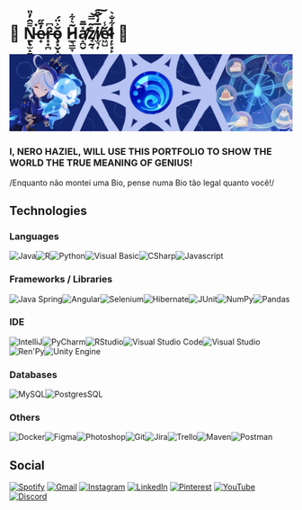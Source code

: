 # 🖤 Ṉ̵̢̫̝̱͌̑̓̎͘e̷̟̓̄̋r̵͓̟̪̂͆ǒ̴̧͓̬͓̮͐̈́  H̷̲͉͇̞͂͛͋a̸̛̝̪̬̽̅̄z̸̘̰̘͐͂̿͝͠i̸̫͉̦̅̒̀̂ě̷̛͖̺̾ļ̷̙͙̙͋̐͛ 🖤

<img src="FurinaGithub.png" />

### I, NERO HAZIEL, WILL USE THIS PORTFOLIO TO SHOW THE WORLD THE TRUE MEANING OF GENIUS!
/Enquanto não montei uma Bio, pense numa Bio tão legal quanto você!/

## Technologies
### Languages
<img src="https://cdn.jsdelivr.net/gh/devicons/devicon@latest/icons/java/java-original.svg" alt="Java" width="7.5%"/><img src="https://cdn.jsdelivr.net/gh/devicons/devicon@latest/icons/r/r-original.svg" alt="R" width="7.5%"/><img src="https://cdn.jsdelivr.net/gh/devicons/devicon@latest/icons/python/python-original.svg" alt="Python" width="7.5%"/><img src="https://cdn.jsdelivr.net/gh/devicons/devicon@latest/icons/visualbasic/visualbasic-original.svg" alt="Visual Basic" width="7.5%"/><img src="https://cdn.jsdelivr.net/gh/devicons/devicon@latest/icons/csharp/csharp-original.svg" alt="CSharp" width="7.5%"/><img src="https://cdn.jsdelivr.net/gh/devicons/devicon@latest/icons/javascript/javascript-original.svg" alt="Javascript" width="7.5%"/>

### Frameworks / Libraries
<img src="https://cdn.jsdelivr.net/gh/devicons/devicon@latest/icons/spring/spring-original.svg" alt="Java Spring" width="7.5%" /><img src="https://cdn.jsdelivr.net/gh/devicons/devicon@latest/icons/angular/angular-original.svg" alt="Angular" width="7.5%"/><img src="https://cdn.jsdelivr.net/gh/devicons/devicon@latest/icons/selenium/selenium-original.svg" alt="Selenium" width="7.5%" /><img src="https://cdn.jsdelivr.net/gh/devicons/devicon@latest/icons/hibernate/hibernate-original.svg" alt="Hibernate" width="7.5%" /><img src="https://cdn.jsdelivr.net/gh/devicons/devicon@latest/icons/junit/junit-original-wordmark.svg" width="7.5%" alt="JUnit" /><img src="https://cdn.jsdelivr.net/gh/devicons/devicon@latest/icons/numpy/numpy-original.svg" alt="NumPy" width="7.5%" /><img src="https://cdn.jsdelivr.net/gh/devicons/devicon@latest/icons/pandas/pandas-original.svg" alt="Pandas" width="7.5%" />

### IDE
<img src="https://cdn.jsdelivr.net/gh/devicons/devicon@latest/icons/intellij/intellij-original.svg" alt="IntelliJ" width="7.5%" /><img src="https://cdn.jsdelivr.net/gh/devicons/devicon@latest/icons/pycharm/pycharm-original.svg" alt="PyCharm" width="7.5%" /><img src="https://cdn.jsdelivr.net/gh/devicons/devicon@latest/icons/rstudio/rstudio-original.svg" alt="RStudio" width="7.5%" /><img src="https://cdn.jsdelivr.net/gh/devicons/devicon@latest/icons/vscode/vscode-original.svg" alt="Visual Studio Code" width="7.5%" /><img src="https://cdn.jsdelivr.net/gh/devicons/devicon@latest/icons/visualstudio/visualstudio-original.svg" alt="Visual Studio" width="7.5%" /><img src="https://cdn.jsdelivr.net/gh/devicons/devicon@latest/icons/renpy/renpy-original.svg" alt="Ren'Py" width="7.5%" /><img src="https://cdn.jsdelivr.net/gh/devicons/devicon@latest/icons/unity/unity-original.svg" alt="Unity Engine" width="7.5%" />        
          

### Databases
<img src="https://cdn.jsdelivr.net/gh/devicons/devicon@latest/icons/mysql/mysql-original.svg" alt="MySQL" width="7.5%" /><img src="https://cdn.jsdelivr.net/gh/devicons/devicon@latest/icons/postgresql/postgresql-original.svg" alt="PostgresSQL" width="7.5%" />
          

### Others
<img src="https://cdn.jsdelivr.net/gh/devicons/devicon@latest/icons/docker/docker-original.svg" alt="Docker" width="7.5%"/><img src="https://cdn.jsdelivr.net/gh/devicons/devicon@latest/icons/figma/figma-original.svg" alt="Figma" width="7.5%" /><img src="https://cdn.jsdelivr.net/gh/devicons/devicon@latest/icons/photoshop/photoshop-original.svg" alt="Photoshop" width="7.5%" /><img src="https://cdn.jsdelivr.net/gh/devicons/devicon@latest/icons/git/git-original.svg" alt="Git" width="7.5%" /><img src="https://cdn.jsdelivr.net/gh/devicons/devicon@latest/icons/jira/jira-original.svg" alt="Jira" width="7.5%" /><img src="https://cdn.jsdelivr.net/gh/devicons/devicon@latest/icons/trello/trello-original.svg" alt="Trello" width="7.5%" /><img src="https://cdn.jsdelivr.net/gh/devicons/devicon@latest/icons/maven/maven-original.svg" alt="Maven" width="7.5%" /><img src="https://cdn.jsdelivr.net/gh/devicons/devicon@latest/icons/postman/postman-original.svg" alt="Postman" width="7.5%" />

## Social
<a href="https://open.spotify.com/user/rnmdyh1dne48gnanz7zumaqq6?si=6722f1ba6eba4722" target="_blank" >![Spotify](https://img.shields.io/badge/Spotify-1ED760?style=for-the-badge&logo=spotify&logoColor=white)</a>
<a href="/HazielNero@gmail.com" target="_blank">![Gmail](https://img.shields.io/badge/Gmail-D14836?style=for-the-badge&logo=gmail&logoColor=white)</a>
<a href="https://www.instagram.com/ndarlingmoon/" target="_blank">![Instagram](https://img.shields.io/badge/Instagram-%23E4405F.svg?style=for-the-badge&logo=Instagram&logoColor=white)</a>
<a href="https://www.linkedin.com/in/nerohaziel/" target="_blank">![LinkedIn](https://img.shields.io/badge/linkedin-%230077B5.svg?style=for-the-badge&logo=linkedin&logoColor=white)</a>
<a href="https://br.pinterest.com/NDarlingMoon/" target="_blank">![Pinterest](https://img.shields.io/badge/Pinterest-%23E60023.svg?style=for-the-badge&logo=Pinterest&logoColor=white)</a>
<a href="https://www.youtube.com/@NDarlingMoon" target="_blank">![YouTube](https://img.shields.io/badge/YouTube-%23FF0000.svg?style=for-the-badge&logo=YouTube&logoColor=white)</a>
<a href="https://discord.gg/pEgEPVcZmj" target="_blank">![Discord](https://img.shields.io/badge/Discord-%235865F2.svg?style=for-the-badge&logo=discord&logoColor=white)</a>
